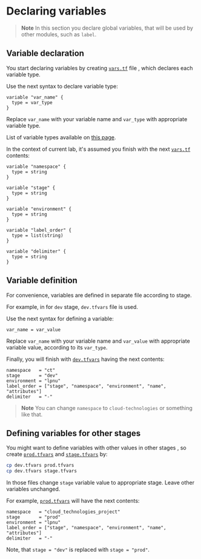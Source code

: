 # Declaring variables

> **Note**
> In this section you declare global variables, that will be used
> by other modules, such as `label`.

## Variable declaration

You start declaring variables by creating [`vars.tf`](../vars.tf) file
, which declares each variable type.

Use the next syntax to declare variable type:

```hcl
variable "var_name" {
  type = var_type
}
```

Replace `var_name` with your variable name and `var_type` with appropriate variable type.

List of variable types available on [this page](https://developer.hashicorp.com/terraform/language/expressions/types).

In the context of current lab, it's assumed you finish with the next [`vars.tf`](../vars.tf) contents:

```hcl
variable "namespace" {
  type = string
}

variable "stage" {
  type = string
}

variable "environment" {
  type = string
}

variable "label_order" {
  type = list(string)
}

variable "delimiter" {
  type = string
}
```

## Variable definition

For convenience, variables are defined in separate file according to stage.

For example, in for `dev` stage, `dev.tfvars` file is used.

Use the next syntax for defining a variable:

```hcl
var_name = var_value
```

Replace `var_name` with your variable name and `var_value`
with appropriate variable value, according to its `var_type`.

Finally, you will finish with [`dev.tfvars`](../dev.tfvars) having the next contents:

```hcl
namespace   = "ct"
stage       = "dev"
environment = "lpnu"
label_order = ["stage", "namespace", "environment", "name", "attributes"]
delimiter   = "-"
```

> **Note**
> You can change `namespace` to `cloud-technologies` or something like that.

## Defining variables for other stages

You might want to define variables with other values in other stages
, so create [`prod.tfvars`](../prod.tfvars) and [`stage.tfvars`](../stage.tfvars) by:

```bash
cp dev.tfvars prod.tfvars
cp dev.tfvars stage.tfvars
```

In those files change `stage` variable value to appropriate stage.
Leave other variables unchanged.

For example, [`prod.tfvars`](../prod.tfvars) will have the next contents:

```hcl
namespace   = "cloud_technologies_project"
stage       = "prod"
environment = "lpnu"
label_order = ["stage", "namespace", "environment", "name", "attributes"]
delimiter   = "-"
```

Note, that `stage = "dev"` is replaced with `stage = "prod"`.

